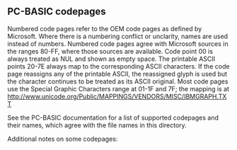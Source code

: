 PC-BASIC codepages
------------------

Numbered code pages refer to the OEM code pages as defined by Microsoft.
Where there is a numbering conflict or unclarity, names are used instead of
numbers. Numbered code pages agree with Microsoft sources in the ranges 80-FF,
where those sources are available.
Code point 00 is always treated as NUL and shown as empty space.
The printable ASCII points 20-7E always map to the corresponding ASCII characters.
If the code page reassigns any of the printable ASCII, the reassigned glyph is
used but the character continues to be treated as its ASCII original.
Most code pages use the Special Graphic Characters range at 01-1F and 7F; the
mapping is at http://www.unicode.org/Public/MAPPINGS/VENDORS/MISC/IBMGRAPH.TXT  

See the PC-BASIC documentation for a list of supported codepages and
their names, which agree with the file names in this directory.  

Additional notes on some codepages:  
